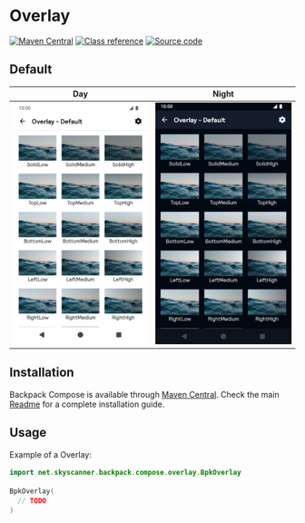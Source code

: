 # Overlay

[![Maven Central](https://img.shields.io/maven-central/v/net.skyscanner.backpack/backpack-compose)](https://search.maven.org/artifact/net.skyscanner.backpack/backpack-compose)
[![Class reference](https://img.shields.io/badge/Class%20reference-Android-blue)](https://backpack.github.io/android/backpack-compose/net.skyscanner.backpack.compose.overlay)
[![Source code](https://img.shields.io/badge/Source%20code-GitHub-lightgrey)](https://github.com/Skyscanner/backpack-android/tree/main/backpack-compose/src/main/kotlin/net/skyscanner/backpack/compose/overlay)

## Default

| Day | Night |
| --- | --- |
| <img src="https://raw.githubusercontent.com/Skyscanner/backpack-android/main/docs/compose/Overlay/screenshots/default.png" alt="Overlay component" width="375" /> | <img src="https://raw.githubusercontent.com/Skyscanner/backpack-android/main/docs/compose/Overlay/screenshots/default_dm.png" alt="Overlay component - dark mode" width="375" /> |

## Installation

Backpack Compose is available through [Maven Central](https://search.maven.org/artifact/net.skyscanner.backpack/backpack-compose). Check the main [Readme](https://github.com/skyscanner/backpack-android#installation) for a complete installation guide.

## Usage

Example of a Overlay:

```Kotlin
import net.skyscanner.backpack.compose.overlay.BpkOverlay

BpkOverlay(
  // TODO
)
```
